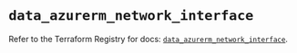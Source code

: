 # `data_azurerm_network_interface`

Refer to the Terraform Registry for docs: [`data_azurerm_network_interface`](https://registry.terraform.io/providers/hashicorp/azurerm/4.27.0/docs/data-sources/network_interface).
